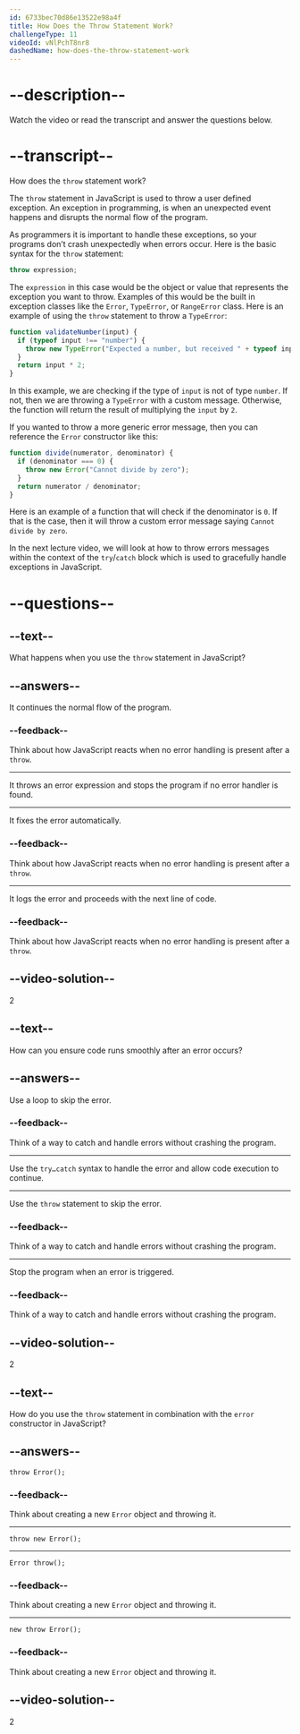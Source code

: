 ```yaml
---
id: 6733bec70d86e13522e98a4f
title: How Does the Throw Statement Work?
challengeType: 11
videoId: vNlPchT8nr8
dashedName: how-does-the-throw-statement-work
---
```


# --description--

Watch the video or read the transcript and answer the questions below.

# --transcript--

How does the `throw` statement work?

The `throw` statement in JavaScript is used to throw a user defined exception. An exception in programming, is when an unexpected event happens and disrupts the normal flow of the program.

As programmers it is important to handle these exceptions, so your programs don’t crash unexpectedly when errors occur. Here is the basic syntax for the `throw` statement:

```js
throw expression;
```

The `expression` in this case would be the object or value that represents the exception you want to throw. Examples of this would be the built in exception classes like the `Error`, `TypeError`, or `RangeError` class. Here is an example of using the `throw` statement to throw a `TypeError`:

```js
function validateNumber(input) {
  if (typeof input !== "number") {
    throw new TypeError("Expected a number, but received " + typeof input);
  }
  return input * 2;
}
```

In this example, we are checking if the type of `input` is not of type `number`. If not, then we are throwing a `TypeError` with a custom message. Otherwise, the function will return the result of multiplying the `input` by `2`. 

If you wanted to throw a more generic error message, then you can reference the `Error` constructor like this:

```js
function divide(numerator, denominator) {
  if (denominator === 0) {
    throw new Error("Cannot divide by zero");
  }
  return numerator / denominator;
}
```

Here is an example of a function that will check if the denominator is `0`. If that is the case, then it will throw a custom error message saying `Cannot divide by zero`.

In the next lecture video, we will look at how to throw errors messages within the context of the `try`/`catch` block which is used to gracefully handle exceptions in JavaScript.

# --questions--

## --text--

What happens when you use the `throw` statement in JavaScript?

## --answers--

It continues the normal flow of the program.

### --feedback--

Think about how JavaScript reacts when no error handling is present after a `throw`.

---

It throws an error expression and stops the program if no error handler is found.

---

It fixes the error automatically.

### --feedback--

Think about how JavaScript reacts when no error handling is present after a `throw`.

---

It logs the error and proceeds with the next line of code.

### --feedback--

Think about how JavaScript reacts when no error handling is present after a `throw`.

## --video-solution--

2

## --text--

How can you ensure code runs smoothly after an error occurs?

## --answers--

Use a loop to skip the error.

### --feedback--

Think of a way to catch and handle errors without crashing the program.

---

Use the `try…catch` syntax to handle the error and allow code execution to continue.

---

Use the `throw` statement to skip the error.

### --feedback--

Think of a way to catch and handle errors without crashing the program.

---

Stop the program when an error is triggered.

### --feedback--

Think of a way to catch and handle errors without crashing the program.

## --video-solution--

2

## --text--

How do you use the `throw` statement in combination with the `error` constructor in JavaScript?

## --answers--

`throw Error();`

### --feedback--

Think about creating a new `Error` object and throwing it.

---

`throw new Error();`

---

`Error throw();`

### --feedback--

Think about creating a new `Error` object and throwing it.

---

`new throw Error();`

### --feedback--

Think about creating a new `Error` object and throwing it.

## --video-solution--

2

